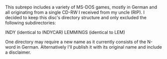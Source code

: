 This subrepo includes a variety of MS-DOS games, mostly in German and all originating from a single CD-RW I received from my uncle (RIP). I decided to keep this disc's directory structure and only excluded the following subdirectories:

INDY (identical to INDYCAR)
LEMMINGS (identical to LEM)

One directory may require a new name as it currently consists of the N-word in German. Alternatively I'll publish it with its original name and include a disclaimer.
